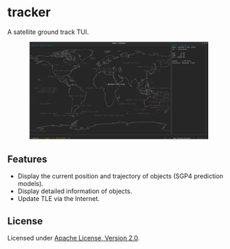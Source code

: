 # tracker

A satellite ground track TUI.

<p align="center"><img src="docs/screenshot.png" width=80%></p>

## Features

- Display the current position and trajectory of objects (SGP4 prediction models).
- Display detailed information of objects.
- Update TLE via the Internet.

## License

Licensed under [Apache License, Version 2.0](LICENSE).
